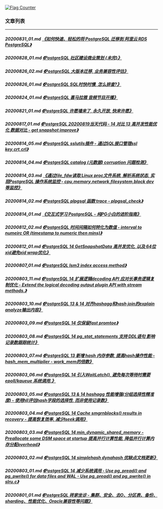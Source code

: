 <a rel="nofollow" href="http://info.flagcounter.com/h9V1"  ><img src="http://s03.flagcounter.com/count/h9V1/bg_FFFFFF/txt_000000/border_CCCCCC/columns_2/maxflags_12/viewers_0/labels_0/pageviews_0/flags_0/"  alt="Flag Counter"  border="0"  ></a>  
  
### 文章列表  
----  
##### 20200831_01.md   [《如何快速、轻松的将 PostgreSQL 迁移到 阿里云 RDS PostgreSQL》](20200831_01.md)  
##### 20200828_01.md   [《PostgreSQL 社区建设商业策划 {未完}》](20200828_01.md)  
##### 20200826_02.md   [《PostgreSQL 大版本迁移, 业务兼容性评估》](20200826_02.md)  
##### 20200826_01.md   [《PostgreSQL SQL时快时慢, 怎么排查?》](20200826_01.md)  
##### 20200824_01.md   [《PostgreSQL 喜马拉雅 音频节目开播》](20200824_01.md)  
##### 20200821_01.md   [《PostgreSQL 许愿墙来了, 永久开放, 快来许愿》](20200821_01.md)  
##### 20200817_01.md   [《PostgreSQL 20200819当天代码 - 14 对比 13 高并发性能优化 数据对比 - get snapshot improve》](20200817_01.md)  
##### 20200814_05.md   [《PostgreSQL sslutils插件 - 通过SQL接口管理ssl key,crt,crl》](20200814_05.md)  
##### 20200814_04.md   [《PostgreSQL catalog (元数据) corruption 问题检测》](20200814_04.md)  
##### 20200814_03.md   [《通过file_fdw读取 Linux proc文件系统, 解析系统状态, 实现PostgreSQL 操作系统监控 - cpu,memory,network,filesystem,block dev等监控》](20200814_03.md)  
##### 20200814_02.md   [《PostgreSQL plpgsql 函数 trace - plpgsql_check》](20200814_02.md)  
##### 20200814_01.md   [《交互式学习 PostgreSQL - 纯PG小白的进阶指南》](20200814_01.md)  
##### 20200812_02.md   [《PostgreSQL 时间间隔如何转化为数值 - interval to numeirc OR (timestamp to numeric then mins)》](20200812_02.md)  
##### 20200812_01.md   [《PostgreSQL 14 GetSnapshotData 高并发优化, 以及 64位xid避免xid wrap优化》](20200812_01.md)  
##### 20200807_01.md   [《PostgreSQL lsm3 index access method》](20200807_01.md)  
##### 20200803_11.md   [《PostgreSQL 14 扩展逻辑decoding API 应对长事务逻辑复制优化 - Extend the logical decoding output plugin API with stream methods.》](20200803_11.md)  
##### 20200803_10.md   [《PostgreSQL 13 & 14 对齐hashagg和hash join的explain analyze输出内容》](20200803_10.md)  
##### 20200803_09.md   [《PostgreSQL 14 仅保留fast promtoe》](20200803_09.md)  
##### 20200803_08.md   [《PostgreSQL 14 pg_stat_statements 支持 DDL语句 影响记录数跟踪统计》](20200803_08.md)  
##### 20200803_07.md   [《PostgreSQL 13 新增 hash 内存参数, 提高hash操作性能 - hash_mem_multiplier - work_mem的倍数》](20200803_07.md)  
##### 20200803_06.md   [《PostgreSQL 14 引入WaitLatch(), 避免每次等待时需要 epoll/kqueue 系统调用.》](20200803_06.md)  
##### 20200803_05.md   [《PostgreSQL 13 & 14 hashagg 性能增强(分组选择性精准度) - 使用hll评估hash字段的选择性, 而非使用记录数》](20200803_05.md)  
##### 20200803_04.md   [《PostgreSQL 14 Cache smgrnblocks() results in recovery - 提高恢复效率, 减少lseek调用》](20200803_04.md)  
##### 20200803_03.md   [《PostgreSQL 14 min_dynamic_shared_memory - Preallocate some DSM space at startup 提高并行计算性能, 降低并行计算内存分配overhead》](20200803_03.md)  
##### 20200803_02.md   [《PostgreSQL 14 simplehash dynahash 优缺点文档更新》](20200803_02.md)  
##### 20200803_01.md   [《PostgreSQL 14 减少系统调用 - Use pg_pread() and pg_pwrite() for data files and WAL - Use pg_pread() and pg_pwrite() in slru.c》](20200803_01.md)  
##### 20200801_01.md   [《PostgreSQL 砖家坐诊 - 集群、安全、去O、分区表、备份、sharding、性能优化、Oracle兼容性等问题》](20200801_01.md)  
